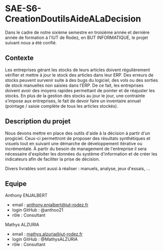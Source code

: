 # SAE-S6-CreationDoutilsAideALaDecision

Dans le cadre de notre sixième semestre en troisième année et dernière année de formation à l'IUT de Rodez,
en BUT INFORMATIQUE, le projet suivant nous a été confié.

## Contexte

Les entreprises gérant les stocks de leurs articles doivent régulièrement vérifier et mettre à jour le stock
des articles dans leur ERP. Des erreurs de stocks peuvent survenir suite à des bugs du logiciel, des vols ou
des sorties de stock manuelles non saisies dans l’ERP.
De ce fait, les entreprises doivent avoir des moyens rapides permettant de pointer et de réajuster les
stocks. En plus de la gestion des stocks au jour le jour, une contrainte s’impose aux entreprises, le fait de
devoir faire un inventaire annuel (pointage / saisie complète de tous les articles stockés).

## Description du projet
Nous devons mettre en place des outils d'aide à la décision à
partir d'un progiciel. Ceux-ci permettront de proposer des résultats synthétiques et visuels tout en
suivant une démarche de développement itérative ou incrémentale. À partir du besoin de
management de l'entreprise il sera nécessaire d'exploiter les données du système d'information et de
créer les indicateurs afin de faciliter la prise de décision.

Divers livrables sont aussi à réaliser : manuels, analyse, jeux d'essais, ...

## Equipe 
  
Anthony ENJALBERT
- email : anthony.enjalbert@iut-rodez.fr
- login GitHub : @anthoo21
- rôle : Consultant
  
Mathys ALZURIA
- email : mathys.alzuria@iut-rodez.fr
- login GitHub : @MathysALZURIA
- rôle : Consultant
